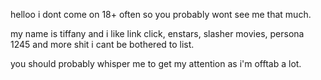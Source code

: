 helloo i dont come on 18+ often so you probably wont see me that much.

my name is tiffany and i like link click, enstars, slasher movies, persona 1245 and more shit i cant be bothered to list.

you should probably whisper me to get my attention as i'm offtab a lot.
